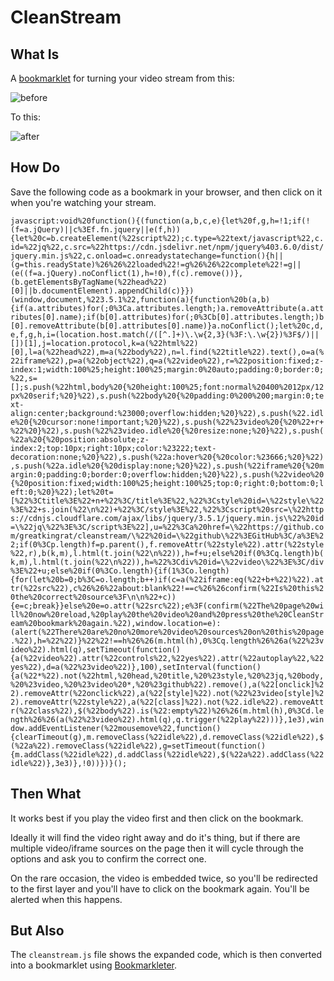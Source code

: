 # CleanStream

## What Is

A [bookmarklet](https://en.wikipedia.org/wiki/Bookmarklet) for turning your video stream from this:

![before](https://i.imgur.com/NTTqNcV.png)

To this:

![after](https://i.imgur.com/Xq069iI.png)

## How Do

Save the following code as a bookmark in your browser, and then click on it when you're watching your stream.

`javascript:void%20function(){(function(a,b,c,e){let%20f,g,h=!1;if(!(f=a.jQuery)||c%3Ef.fn.jquery||e(f,h)){let%20c=b.createElement(%22script%22);c.type=%22text/javascript%22,c.id=%22jq%22,c.src=%22https://cdn.jsdelivr.net/npm/jquery%403.6.0/dist/jquery.min.js%22,c.onload=c.onreadystatechange=function(){h||(g=this.readyState)%26%26%22loaded%22!=g%26%26%22complete%22!=g||(e((f=a.jQuery).noConflict(1),h=!0),f(c).remove())},(b.getElementsByTagName(%22head%22)[0]||b.documentElement).appendChild(c)}})(window,document,%223.5.1%22,function(a){function%20b(a,b){if(a.attributes)for(;0%3Ca.attributes.length;)a.removeAttribute(a.attributes[0].name);if(b[0].attributes)for(;0%3Cb[0].attributes.length;)b[0].removeAttribute(b[0].attributes[0].name)}a.noConflict();let%20c,d,e,f,g,h,i=(location.host.match(/([^.]+)\.\w{2,3}(%3F:\.\w{2})%3F$/)||[])[1],j=location.protocol,k=a(%22html%22)[0],l=a(%22head%22),m=a(%22body%22),n=l.find(%22title%22).text(),o=a(%22iframe%22),p=a(%22object%22),q=a(%22video%22),r=%22position:fixed;z-index:1;width:100%25;height:100%25;margin:0%20auto;padding:0;border:0;%22,s=[];s.push(%22html,body%20{%20height:100%25;font:normal%20400%2012px/12px%20serif;%20}%22),s.push(%22body%20{%20padding:0%200%200;margin:0;text-align:center;background:%23000;overflow:hidden;%20}%22),s.push(%22.idle%20{%20cursor:none!important;%20}%22),s.push(%22%23video%20{%20%22+r+%22%20}%22),s.push(%22%23video.idle%20{%20resize:none;%20}%22),s.push(%22a%20{%20position:absolute;z-index:2;top:10px;right:10px;color:%23222;text-decoration:none;%20}%22),s.push(%22a:hover%20{%20color:%23666;%20}%22),s.push(%22a.idle%20{%20display:none;%20}%22),s.push(%22iframe%20{%20margin:0;padding:0;border:0;overflow:hidden;%20}%22),s.push(%22video%20{%20position:fixed;width:100%25;height:100%25;top:0;right:0;bottom:0;left:0;%20}%22);let%20t=[%22%3Ctitle%3E%22+n+%22%3C/title%3E%22,%22%3Cstyle%20id=\%22style\%22%3E%22+s.join(%22\n%22)+%22%3C/style%3E%22,%22%3Cscript%20src=\%22https://cdnjs.cloudflare.com/ajax/libs/jquery/3.5.1/jquery.min.js\%22%20id=\%22jq\%22%3E%3C/script%3E%22],u=%22%3Ca%20href=\%22https://github.com/greatkingrat/cleanstream/\%22%20id=\%22github\%22%3EGitHub%3C/a%3E%22;if(0%3Cp.length)f=p.parent(),f.removeAttr(%22style%22).attr(%22style%22,r),b(k,m),l.html(t.join(%22\n%22)),h=f+u;else%20if(0%3Cq.length)b(k,m),l.html(t.join(%22\n%22)),h=%22%3Cdiv%20id=\%22video\%22%3E%3C/div%3E%22+u;else%20if(0%3Co.length){if(1%3Co.length){for(let%20b=0;b%3C=o.length;b++)if(c=a(%22iframe:eq(%22+b+%22)%22).attr(%22src%22),c%26%26%22about:blank%22!==c%26%26confirm(%22Is%20this%20the%20correct%20source%3F\n\n%22+c)){e=c;break}}else%20e=o.attr(%22src%22);e%3F(confirm(%22The%20page%20will%20now%20reload,%20play%20the%20video%20and%20press%20the%20CleanStream%20bookmark%20again.%22),window.location=e):(alert(%22There%20are%20no%20more%20video%20sources%20on%20this%20page.%22),h=%22%22)}%22%22!==h%26%26(m.html(h),0%3Cq.length%26%26a(%22%23video%22).html(q),setTimeout(function(){a(%22video%22).attr(%22controls%22,%22yes%22).attr(%22autoplay%22,%22yes%22),d=a(%22%23video%22)},100),setInterval(function(){a(%22*%22).not(%22html,%20head,%20title,%20%23style,%20%23jq,%20body,%20%23video,%20%23video%20*,%20%23github%22).remove(),a(%22[onclick]%22).removeAttr(%22onclick%22),a(%22[style]%22).not(%22%23video[style]%22).removeAttr(%22style%22),a(%22[class]%22).not(%22.idle%22).removeAttr(%22class%22),$(%22body%22).is(%22:empty%22)%26%26(m.html(h),0%3Cd.length%26%26(a(%22%23video%22).html(q),q.trigger(%22play%22)))},1e3),window.addEventListener(%22mousemove%22,function(){clearTimeout(g),m.removeClass(%22idle%22),d.removeClass(%22idle%22),$(%22a%22).removeClass(%22idle%22),g=setTimeout(function(){m.addClass(%22idle%22),d.addClass(%22idle%22),$(%22a%22).addClass(%22idle%22)},3e3)},!0))})}();`

## Then What

It works best if you play the video first and then click on the bookmark.

Ideally it will find the video right away and do it's thing, but if there are multiple video/iframe sources on the page then it will cycle through the options and ask you to confirm the correct one.

On the rare occasion, the video is embedded twice, so you'll be redirected to the first layer and you'll have to click on the bookmark again. You'll be alerted when this happens.

## But Also

The `cleanstream.js` file shows the expanded code, which is then converted into a bookmarklet using [Bookmarkleter](https://chriszarate.github.io/bookmarkleter/).